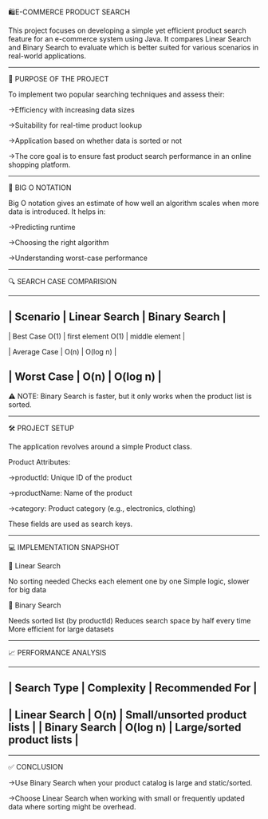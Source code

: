 🛍️E-COMMERCE PRODUCT SEARCH

This project focuses on developing a simple yet efficient product search feature for an e-commerce system using Java. It compares Linear Search and Binary Search to evaluate which is better suited for various scenarios in real-world applications.
******************************************************************************************************************************************************************************************************************************
🎯 PURPOSE OF THE PROJECT

To implement two popular searching techniques and assess their:

->Efficiency with increasing data sizes

->Suitability for real-time product lookup

->Application based on whether data is sorted or not

->The core goal is to ensure fast product search performance in an online shopping platform.
*******************************************************************************************************************************************************************************************************************************
📖 BIG O NOTATION

Big O notation gives an estimate of how well an algorithm scales when more data is introduced. It helps in:

->Predicting runtime

->Choosing the right algorithm

->Understanding worst-case performance
*******************************************************************************************************************************************************************************************************************************
🔍 SEARCH CASE COMPARISION

-------------------------------------------------------------
| Scenario	       |  Linear Search	      | Binary Search   |
-------------------------------------------------------------
| Best Case	O(1)   | first element O(1)   | middle element  |

| Average Case	   |  O(n)                | O(log n)        |

| Worst Case	     |  O(n)	              |  O(log n)       |
-------------------------------------------------------------

⚠️ NOTE: Binary Search is faster, but it only works when the product list is sorted.
*******************************************************************************************************************************************************************************************************************************
🛠️ PROJECT SETUP

The application revolves around a simple Product class.

Product Attributes:

->productId: Unique ID of the product

->productName: Name of the product

->category: Product category (e.g., electronics, clothing)

These fields are used as search keys.
**********************************************************************************************************************************************************************************************************************
💻 IMPLEMENTATION SNAPSHOT

🔸 Linear Search

No sorting needed
Checks each element one by one
Simple logic, slower for big data

🔸 Binary Search

Needs sorted list (by productId)
Reduces search space by half every time
More efficient for large datasets
**********************************************************************************************************************************************************************************************************************
📈 PERFORMANCE ANALYSIS

----------------------------------------------------------------------
| Search Type	    |   Complexity	  |   Recommended For              |
----------------------------------------------------------------------
| Linear Search   |    	O(n)	      |  Small/unsorted product lists  |
| Binary Search	  |   O(log n)	    | Large/sorted product lists     |
----------------------------------------------------------------------

***********************************************************************************************************************************************************************************************************************
✅ CONCLUSION

->Use Binary Search when your product catalog is large and static/sorted.

->Choose Linear Search when working with small or frequently updated data where sorting might be overhead.
